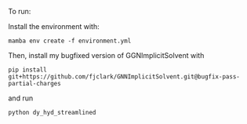 To run:

Install the environment with:

```
mamba env create -f environment.yml
```

Then, install my bugfixed version of GGNImplicitSolvent with 


```
pip install git+https://github.com/fjclark/GNNImplicitSolvent.git@bugfix-pass-partial-charges
```

and run
```
python dy_hyd_streamlined
```

